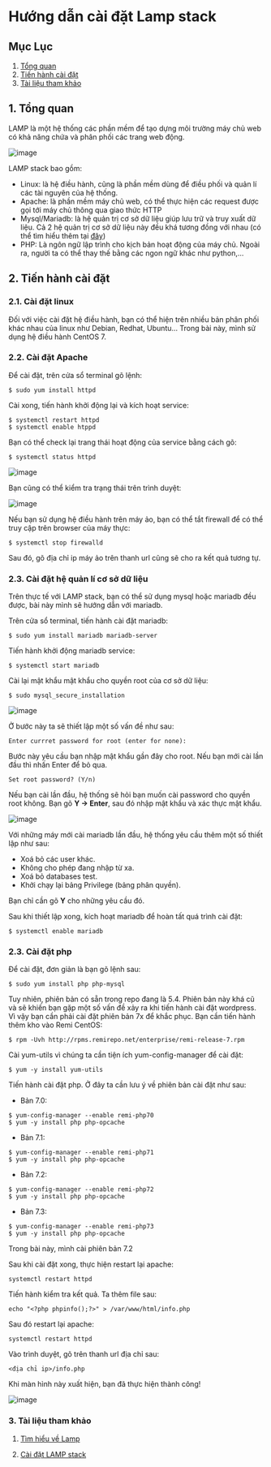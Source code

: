 Hướng dẫn cài đặt Lamp stack
===
## Mục Lục
1. [Tổng quan](#1-Tổng-quan)
2. [Tiến hành cài đặt](#2-tiến-hành-cài-đặt)
3. [Tài liệu tham khảo](#3-tài-liệu-tham-khảo)
## 1. Tổng quan

LAMP là một hệ thống các phần mềm để tạo dựng môi trường máy chủ web có khả năng chứa và phân phối các trang web động.

![image](../images/lamp01.png)

LAMP stack bao gồm:
- Linux: là hệ điều hành, cũng là phần mềm dùng để điều phối và quản lí các tài nguyên của hệ thống.
- Apache: là phần mềm máy chủ web, có thể thực hiện các request được gọi tới máy chủ thông qua giao thức HTTP 
- Mysql/Mariadb: là hệ quản trị cơ sở dữ liệu giúp lưu trữ và truy xuất dữ liệu. Cả 2 hệ quản trị cơ sở dữ liệu này đều khá tương đồng với nhau (có thể tìm hiểu thêm tại [đây](https://www.eversql.com/mariadb-vs-mysql/))
- PHP: Là ngôn ngữ lập trình cho kịch bản hoạt động của máy chủ. Ngoài ra, người ta có thể thay thế bằng các ngon ngữ khác như python,...
## 2. Tiến hành cài đặt

### 2.1. Cài đặt linux

Đối với việc cài đặt hệ điều hành, bạn có thể hiện trên nhiều bản phân phối khác nhau của linux như Debian, Redhat, Ubuntu... Trong bài này, mình sử dụng hệ điều hành CentOS 7.

### 2.2. Cài đặt Apache

Để cài đặt, trên cửa sổ terminal gõ lệnh:
```
$ sudo yum install httpd
```

Cài xong, tiến hành khởi động lại và kích hoạt service:

```
$ systemctl restart httpd
$ systemctl enable htppd
```

Bạn có thể check lại trang thái hoạt động của service bằng cách gõ:

```
$ systemctl status httpd
```

![image](../images/lamp02.png)

Bạn cũng có thể kiểm tra trạng thái trên trình duyệt:

![image](../images/lamp03.png)

Nếu bạn sử dụng hệ điều hành trên máy ảo, bạn có thể tắt firewall để có thể truy cập trên browser của máy thực:

```
$ systemctl stop firewalld
```

Sau đó, gõ địa chỉ ip máy ảo trên thanh url cũng sẽ cho ra kết quả tương tự.

### 2.3. Cài đặt hệ quản lí cơ sở dữ liệu

Trên thực tế với LAMP stack, bạn có thể sử dụng mysql hoặc mariadb đều được, bài này mình sẽ hướng dẫn với mariadb.

Trên cửa sổ terminal, tiến hành cài đặt mariadb:
```
$ sudo yum install mariadb mariadb-server
```

Tiến hành khởi động mariadb service:
```
$ systemctl start mariadb
```

Cài lại mật khẩu mật khẩu cho quyền root của cơ sở dữ liệu:
```
$ sudo mysql_secure_installation
```

![image](../images/lamp04.png)

Ở bước này ta sẽ thiết lập một số vấn đề như sau:

```
Enter currret password for root (enter for none):
```

Bước này yêu cầu bạn nhập mật khẩu gần đây cho root. Nếu bạn mới cài lần đầu thì nhấn Enter để bỏ qua.

```
Set root password? (Y/n)
```

Nếu bạn cài lần đầu, hệ thống sẽ hỏi bạn muốn cài password cho quyền root không. Bạn gõ **Y -> Enter**, sau đó nhập mật khẩu và xác thực mật khẩu.

![image](../images/lamp05.png)

Với những máy mới cài mariadb lần đầu, hệ thống yêu cầu thêm một số thiết lập như sau:
- Xoá bỏ các user khác.
- Không cho phép đang nhập từ xa.
- Xoá bỏ databases test.
- Khởi chạy lại bảng Privilege (bảng phân quyền).

Bạn chỉ cần gõ **Y** cho những yêu cầu đó.

Sau khi thiết lập xong, kích hoạt mariadb để hoàn tất quá trình cài đặt:
```
$ systemctl enable mariadb
```

### 2.3. Cài đặt php

Để cài đặt, đơn giản là bạn gõ lệnh sau:
```
$ sudo yum install php php-mysql
```

Tuy nhiên, phiên bản có sẵn trong repo đang là 5.4. Phiên bản này khá cũ và sẽ khiến bạn gặp một số vấn đề xảy ra khi tiến hành cài đặt wordpress. Vì vậy bạn cần phải cài đặt phiên bản 7x để khắc phục. Bạn cần tiến hành thêm kho vào Remi CentOS:
```
$ rpm -Uvh http://rpms.remirepo.net/enterprise/remi-release-7.rpm
```

Cài yum-utils vì chúng ta cần tiện ích yum-config-manager để cài đặt:
```
$ yum -y install yum-utils
```

Tiến hành cài đặt php. Ở đây ta cần lưu ý về phiên bản cài đặt như sau:
- Bản 7.0:
```
$ yum-config-manager --enable remi-php70
$ yum -y install php php-opcache
```

- Bản 7.1:
```
$ yum-config-manager --enable remi-php71
$ yum -y install php php-opcache
```
- Bản 7.2:
```
$ yum-config-manager --enable remi-php72
$ yum -y install php php-opcache
```

- Bản 7.3:
```
$ yum-config-manager --enable remi-php73
$ yum -y install php php-opcache
```

Trong bài này, mình cài phiên bản 7.2

Sau khi cài đặt xong, thực hiện restart lại apache:

```
systemctl restart httpd
```

Tiến hành kiểm tra kết quả. Ta thêm file sau:

```
echo "<?php phpinfo();?>" > /var/www/html/info.php
```

Sau đó restart lại apache:
```
systemctl restart httpd
```

Vào trình duyệt, gõ trên thanh url địa chỉ sau:

```
<địa chỉ ip>/info.php
```

Khi màn hình này xuất hiện, bạn đã thực hiện thành công!

![image](../images/lamp06.png)

### 3. Tài liệu tham khảo

1. [Tìm hiểu về Lamp](https://en.wikipedia.org/wiki/LAMP_(software_bundle))

2. [Cài đặt LAMP stack](https://www.howtoforge.com/tutorial/centos-lamp-server-apache-mysql-php/)
